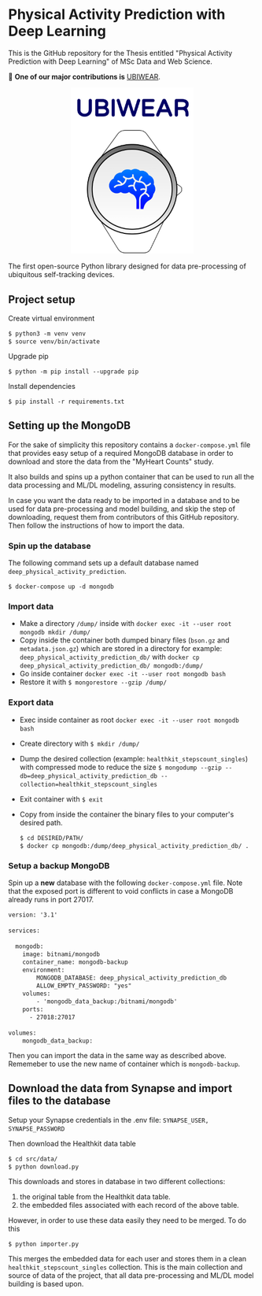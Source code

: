 # Physical Activity Prediction with Deep Learning
This is the GitHub repository for the Thesis entitled "Physical Activity Prediction with Deep Learning" of MSc Data and Web Science.

:rocket: **One of our major contributions is** [UBIWEAR](./ubiwear/).

<p align="center">
  <img src="https://raw.githubusercontent.com/stergiosbamp/deep-physical-activity-prediction/main/ubiwear/assets/logo.png?token=GHSAT0AAAAAABMGPXQKH6JE4UX625GRBLGMYPBH6JA" width="250" title="UBIWEAR">
</p>

The first open-source Python library designed for data pre-processing of ubiquitous self-tracking devices.

## Project setup

Create virtual environment

```
$ python3 -m venv venv
$ source venv/bin/activate
```

Upgrade pip

```
$ python -m pip install --upgrade pip
```

Install dependencies

```
$ pip install -r requirements.txt
```


## Setting up the MongoDB

For the sake of simplicity this repository contains a `docker-compose.yml`
file that provides easy setup of a required MongoDB database in order to
download and store the data from the "MyHeart Counts" study. 

It also builds and spins up a python container that can be used to run all the data processing and ML/DL modeling, assuring consistency
in results.

In case you want the data ready to be imported in a database and to be used for data pre-processing and model building,
and skip the step of downloading, request them from contributors of this GitHub repository.
Then follow the instructions of how to import the data.

### Spin up the database

The following command sets up a default database named `deep_physical_activity_prediction`.  
```
$ docker-compose up -d mongodb
```

### Import data

* Make a directory `/dump/` inside with `docker exec -it --user root mongodb mkdir /dump/`
* Copy inside the container both dumped binary files (`bson.gz` and `metadata.json.gz`) 
which are stored in a directory for example: `deep_physical_activity_prediction_db/` with `docker cp deep_physical_activity_prediction_db/ mongodb:/dump/`
* Go inside container `docker exec -it --user root mongodb bash`
* Restore it with `$ mongorestore --gzip /dump/`

### Export data

* Exec inside container as root
`docker exec -it --user root mongodb bash`

* Create directory with `$ mkdir /dump/`

* Dump the desired collection (example: `healthkit_stepscount_singles`) with compressed mode to reduce the size 
`$ mongodump --gzip --db=deep_physical_activity_prediction_db --collection=healthkit_stepscount_singles`

* Exit container with `$ exit`

* Copy from inside the container the binary files to your computer's desired path.
    ```
    $ cd DESIRED/PATH/
    $ docker cp mongodb:/dump/deep_physical_activity_prediction_db/ .
    ```



### Setup a backup MongoDB

Spin up a **new** database with the following `docker-compose.yml` file. Note that the exposed port is different
to void conflicts in case a MongoDB already runs in port 27017.

``` 
version: '3.1'

services:

  mongodb:
    image: bitnami/mongodb
    container_name: mongodb-backup
    environment:
        MONGODB_DATABASE: deep_physical_activity_prediction_db
        ALLOW_EMPTY_PASSWORD: "yes"
    volumes: 
        - 'mongodb_data_backup:/bitnami/mongodb'
    ports:
      - 27018:27017

volumes: 
    mongodb_data_backup:
```

Then you can import the data in the same way as described above. Rememeber to use the
new name of container which is `mongodb-backup`.

## Download the data from Synapse and import files to the database

Setup your Synapse credentials in the .env file: `SYNAPSE_USER, SYNAPSE_PASSWORD`

Then download the Healthkit data table

```
$ cd src/data/
$ python download.py 
```

This downloads and stores in database in two different collections:
1. the original table from the Healthkit data table.
2. the embedded files associated with each record of the above table.

However, in order to use these data easily they need 
to be merged. To do this

```
$ python importer.py
```

This merges the embedded data for each user and 
stores them in a clean `healthkit_stepscount_singles` collection.
This is the main collection and source of data of the project, that all data pre-processing and ML/DL model building
is based upon.

